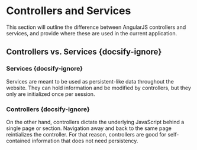 
# Controllers and Services

This section will outline the difference between AngularJS controllers and services, and provide where these are used in the current application.


## Controllers vs. Services  {docsify-ignore}

### Services {docsify-ignore}

Services are meant to be used as persistent-like data throughout the website. They can hold information and be modified by controllers, but they only are initialized once per session.

### Controllers {docsify-ignore}

On the other hand, controllers dictate the underlying JavaScript behind a single page or section. Navigation away and back to the same page reintializes the controller. For that reason, controllers are good for self-contained information that does not need persistency.
